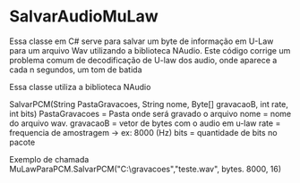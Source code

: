 # SalvarAudioMuLaw

Essa classe em C# serve para salvar um byte de informação em U-Law para um arquivo Wav utilizando a biblioteca NAudio.
Este código corrige um problema comum de decodificação de U-law dos audio, onde aparece a cada n segundos, um tom de batida

Essa classe utiliza a biblioteca NAudio
  
SalvarPCM(String PastaGravacoes, String nome, Byte[] gravacaoB, int rate, int bits)
  PastaGravacoes = Pasta onde será gravado o arquivo
  nome = nome do arquivo wav.
  gravacaoB = vetor de bytes com o audio em u-law
  rate = frequencia de amostragem -> ex: 8000 (Hz)
  bits = quantidade de bits no pacote
 
Exemplo de chamada
MuLawParaPCM.SalvarPCM("C:\\gravacoes","teste.wav", bytes. 8000, 16)
